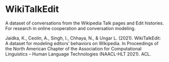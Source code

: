 # WikiTalkEdit
A dataset of conversations from the Wikipedia Talk pages and Edit histories. For research in online cooperation and conversation modeling.


Jaidka, K., Ceolin, A., Singh, I., Chhaya, N., & Ungar L. (2021). WikiTalkEdit: A dataset for modeling editors’ behaviors on Wikipedia. In Proceedings of the North American Chapter of the Association for Computational Linguistics – Human Language Technologies (NAACL-HLT 2021). ACL.
